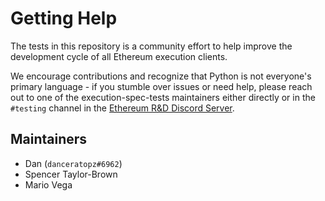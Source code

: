 # Getting Help

The tests in this repository is a community effort to help improve the development cycle of all Ethereum execution clients. 

We encourage contributions and recognize that Python is not everyone's  primary language - if you stumble over issues or need help, please reach out to one of the execution-spec-tests maintainers either directly or in the `#testing` channel in the [Ethereum R&D Discord Server](https://discord.com/invite/qGpsxSA).
## Maintainers

* Dan (`danceratopz#6962`)
* Spencer Taylor-Brown
* Mario Vega